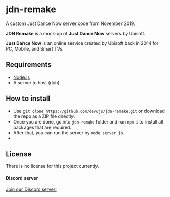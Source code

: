 # jdn-remake
A custom Just Dance Now server code from November 2019.

**JDN Remake** is a mock-up of **Just Dance Now** servers by Ubisoft.

**Just Dance Now** is an online service created by Ubisoft back in 2014 for PC, Mobile, and Smart TVs.

## Requirements
- [Node.js](https://nodejs.org/)
- A server to host (duh)
## How to install

- Use `git clone https://github.com/devvjs/jdn-remake.git` or download the repo as a ZIP file directly.
- Once you are done, go into `jdn-remake` folder and run `npm i` to install all packages that are required.
- After that, you can run the server by `node server.js`.
- 
## License
There is no license for this project currently.

#### Discord server
[Join our Discord server!](https://discord.gg/devd)
